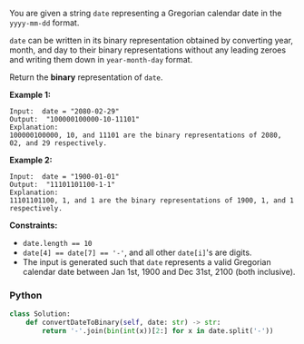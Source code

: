 You are given a string  `date`  representing a Gregorian calendar date in the  `yyyy-mm-dd`  format.

`date`  can be written in its binary representation obtained by converting year, month, and day to their binary
representations without any leading zeroes and writing them down in  `year-month-day`  format.

Return the  **binary**  representation of  `date`.

**Example 1:**

```
Input:  date = "2080-02-29"
Output:  "100000100000-10-11101"
Explanation:
100000100000, 10, and 11101 are the binary representations of 2080, 02, and 29 respectively.
```

**Example 2:**

```
Input:  date = "1900-01-01"
Output:  "11101101100-1-1"
Explanation:
11101101100, 1, and 1 are the binary representations of 1900, 1, and 1 respectively.
```

**Constraints:**

- `date.length == 10`
- `date[4] == date[7] == '-'`, and all other  `date[i]`'s are digits.
- The input is generated such that  `date`  represents a valid Gregorian calendar date between Jan 1st, 1900 and Dec
  31st, 2100 (both inclusive).

### Python

```python
class Solution:
    def convertDateToBinary(self, date: str) -> str:
        return '-'.join(bin(int(x))[2:] for x in date.split('-'))
```